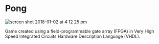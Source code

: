# Pong

![screen shot 2018-01-02 at 4 12 25 pm](https://user-images.githubusercontent.com/31449701/34505099-c66d9ae4-efd7-11e7-8fe0-5e2c55dc8df4.jpg)

Game created using a field-programmable gate array (FPGA) in Very High Speed Integrated Circuits Hardware Description Language (VHDL).
